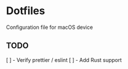 # Dotfiles
Configuration file for macOS device

## 

## TODO
[ ] - Verify prettier / eslint
[ ] - Add Rust support

